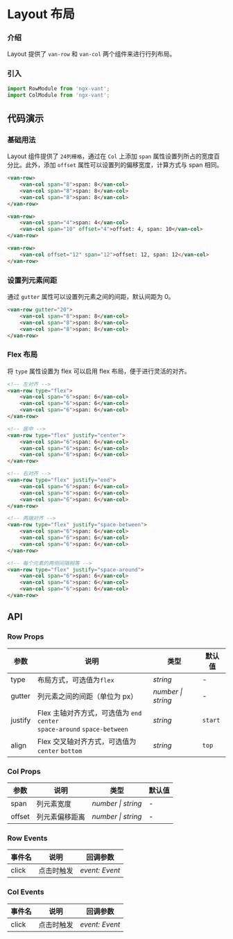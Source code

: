 # Layout 布局

### 介绍

Layout 提供了 `van-row` 和 `van-col` 两个组件来进行行列布局。

### 引入

```js
import RowModule from 'ngx-vant'; 
import ColModule from 'ngx-vant';
```

## 代码演示

### 基础用法

Layout 组件提供了 `24列栅格`，通过在 `Col` 上添加 `span` 属性设置列所占的宽度百分比。此外，添加 `offset` 属性可以设置列的偏移宽度，计算方式与 span 相同。

```html
<van-row>
    <van-col span="8">span: 8</van-col>
    <van-col span="8">span: 8</van-col>
    <van-col span="8">span: 8</van-col>
</van-row>

<van-row>
    <van-col span="4">span: 4</van-col>
    <van-col span="10" offset="4">offset: 4, span: 10</van-col>
</van-row>

<van-row>
    <van-col offset="12" span="12">offset: 12, span: 12</van-col>
</van-row>
```

### 设置列元素间距

通过 `gutter` 属性可以设置列元素之间的间距，默认间距为 0。

```html
<van-row gutter="20">
    <van-col span="8">span: 8</van-col>
    <van-col span="8">span: 8</van-col>
    <van-col span="8">span: 8</van-col>
</van-row>
```

### Flex 布局

将 `type` 属性设置为 flex 可以启用 flex 布局，便于进行灵活的对齐。

```html
<!-- 左对齐 -->
<van-row type="flex">
    <van-col span="6">span: 6</van-col>
    <van-col span="6">span: 6</van-col>
    <van-col span="6">span: 6</van-col>
</van-row>

<!-- 居中 -->
<van-row type="flex" justify="center">
    <van-col span="6">span: 6</van-col>
    <van-col span="6">span: 6</van-col>
    <van-col span="6">span: 6</van-col>
</van-row>

<!-- 右对齐 -->
<van-row type="flex" justify="end">
    <van-col span="6">span: 6</van-col>
    <van-col span="6">span: 6</van-col>
    <van-col span="6">span: 6</van-col>
</van-row>

<!-- 两端对齐 -->
<van-row type="flex" justify="space-between">
    <van-col span="6">span: 6</van-col>
    <van-col span="6">span: 6</van-col>
    <van-col span="6">span: 6</van-col>
</van-row>

<!-- 每个元素的两侧间隔相等 -->
<van-row type="flex" justify="space-around">
    <van-col span="6">span: 6</van-col>
    <van-col span="6">span: 6</van-col>
    <van-col span="6">span: 6</van-col>
</van-row>
```

## API

### Row Props

| 参数 | 说明 | 类型 | 默认值 |
| --- | --- | --- | --- |
| type | 布局方式，可选值为`flex` | _string_ | - |
| gutter | 列元素之间的间距（单位为 px） | _number \| string_ | - |
| justify | Flex 主轴对齐方式，可选值为 `end` `center` <br> `space-around` `space-between` | _string_ | `start` |
| align | Flex 交叉轴对齐方式，可选值为 `center` `bottom` | _string_ | `top` |

### Col Props

| 参数   | 说明           | 类型               | 默认值 |
| ------ | -------------- | ------------------ | ------ |
| span   | 列元素宽度     | _number \| string_ | -      |
| offset | 列元素偏移距离 | _number \| string_ | -      |

### Row Events

| 事件名 | 说明       | 回调参数       |
| ------ | ---------- | -------------- |
| click  | 点击时触发 | _event: Event_ |

### Col Events

| 事件名 | 说明       | 回调参数       |
| ------ | ---------- | -------------- |
| click  | 点击时触发 | _event: Event_ |
